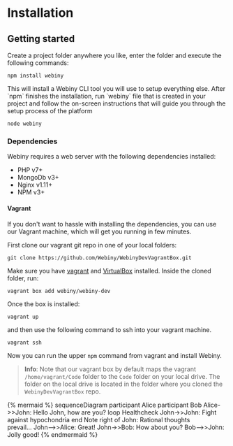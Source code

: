 # Installation

## Getting started

Create a project folder anywhere you like, enter the folder and execute the following commands:

```
npm install webiny
```

This will install a Webiny CLI tool you will use to setup everything else. After \`npm\` finishes the installation, run \`webiny\` file that is created in your project and follow the on-screen instructions that will guide you through the setup process of the platform

```
node webiny
```

### Dependencies

Webiny requires a web server with the following dependencies installed:
* PHP v7+
* MongoDb v3+
* Nginx v1.11+
* NPM v3+

#### Vagrant
If you don't want to hassle with installing the dependencies, you can use our Vagrant machine, which will get you running in few minutes.

First clone our vagrant git repo in one of your local folders:

```
git clone https://github.com/Webiny/WebinyDevVagrantBox.git
```

Make sure you have [vagrant](https://www.vagrantup.com/downloads.html) and [VirtualBox](https://www.virtualbox.org/wiki/Downloads) installed. Inside the cloned folder, run:

```
vagrant box add webiny/webiny-dev
```

Once the box is installed:

```
vagrant up
```

and then use the following command to ssh into your vagrant machine.

```
vagrant ssh
```

Now you can run the upper `npm` command from vagrant and install Webiny.


> **Info**: Note that our vagrant box by default maps the vagrant `/home/vagrant/Code` folder to the `Code` folder on your local drive. The folder on the local drive is located in the folder where you cloned the `WebinyDevVagrantBox` repo.

{% mermaid %}
sequenceDiagram
    participant Alice
    participant Bob
    Alice->>John: Hello John, how are you?
    loop Healthcheck
        John->>John: Fight against hypochondria
    end
    Note right of John: Rational thoughts <br/>prevail...
    John-->>Alice: Great!
    John->>Bob: How about you?
    Bob-->>John: Jolly good!
{% endmermaid %}
